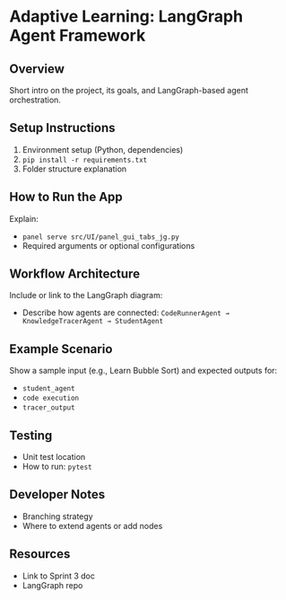 # Adaptive Learning: LangGraph Agent Framework

## Overview
Short intro on the project, its goals, and LangGraph-based agent orchestration.

## Setup Instructions
1. Environment setup (Python, dependencies)
2. `pip install -r requirements.txt`
3. Folder structure explanation

## How to Run the App
Explain:
- `panel serve src/UI/panel_gui_tabs_jg.py`
- Required arguments or optional configurations

## Workflow Architecture
Include or link to the LangGraph diagram:
- Describe how agents are connected: `CodeRunnerAgent → KnowledgeTracerAgent → StudentAgent`

## Example Scenario
Show a sample input (e.g., Learn Bubble Sort) and expected outputs for:
- `student_agent`
- `code execution`
- `tracer_output`

## Testing
- Unit test location
- How to run: `pytest`

## Developer Notes
- Branching strategy
- Where to extend agents or add nodes

## Resources
- Link to Sprint 3 doc
- LangGraph repo
